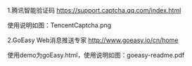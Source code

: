 1.腾讯智能验证码  https://support.captcha.qq.com/index.html 

使用说明如图：TencentCaptcha.png

2.GoEasy Web消息推送专家 http://www.goeasy.io/cn/home

使用demo为goEasy.html，使用说明如图：goeasy-readme.pdf



